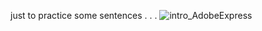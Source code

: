 just to practice some sentences
.
.
.
![intro_AdobeExpress](https://github.com/Guilhermefonseca2021/Calculator-IMC/assets/92196697/147e724e-2ed7-4057-acfa-23d86beb50e9)

